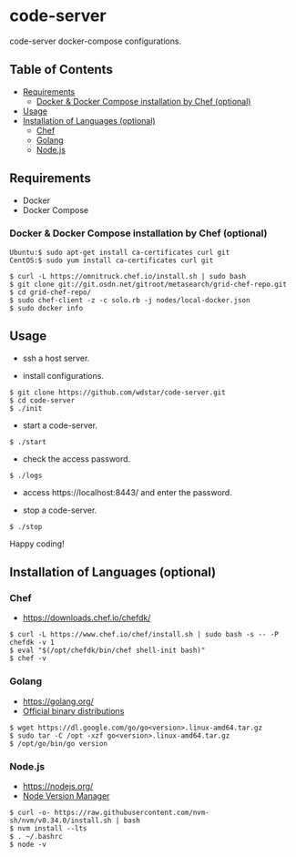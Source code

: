 # code-server

code-server docker-compose configurations.

## Table of Contents

- [Requirements](#requirements)
    - [Docker & Docker Compose installation by Chef (optional)](#docker--docker-compose-installation-by-chef-optional)
- [Usage](#usage)
- [Installation of Languages (optional)](#installation-of-languages-optional)
    - [Chef](#chef)
    - [Golang](#golang)
    - [Node.js](#nodejs)

## Requirements

- Docker
- Docker Compose

### Docker & Docker Compose installation by Chef (optional)

```
Ubuntu:$ sudo apt-get install ca-certificates curl git
CentOS:$ sudo yum install ca-certificates curl git

$ curl -L https://omnitruck.chef.io/install.sh | sudo bash
$ git clone git://git.osdn.net/gitroot/metasearch/grid-chef-repo.git
$ cd grid-chef-repo/
$ sudo chef-client -z -c solo.rb -j nodes/local-docker.json
$ sudo docker info
```

## Usage

- ssh a host server.

- install configurations.

```
$ git clone https://github.com/wdstar/code-server.git
$ cd code-server
$ ./init
```

- start a code-server.

```
$ ./start
```

- check the access password.

```
$ ./logs
```

- access https://localhost:8443/ and enter the password.

- stop a code-server.

```
$ ./stop
```

Happy coding!

## Installation of Languages (optional)

### Chef

- https://downloads.chef.io/chefdk/

```
$ curl -L https://www.chef.io/chef/install.sh | sudo bash -s -- -P chefdk -v 1
$ eval "$(/opt/chefdk/bin/chef shell-init bash)"
$ chef -v
```

### Golang

- https://golang.org/
- [Official binary distributions](https://golang.org/dl/)

```
$ wget https://dl.google.com/go/go<version>.linux-amd64.tar.gz
$ sudo tar -C /opt -xzf go<version>.linux-amd64.tar.gz
$ /opt/go/bin/go version
```

### Node.js

- https://nodejs.org/
- [Node Version Manager](https://github.com/nvm-sh/nvm)

```
$ curl -o- https://raw.githubusercontent.com/nvm-sh/nvm/v0.34.0/install.sh | bash
$ nvm install --lts
$ . ~/.bashrc
$ node -v
```
